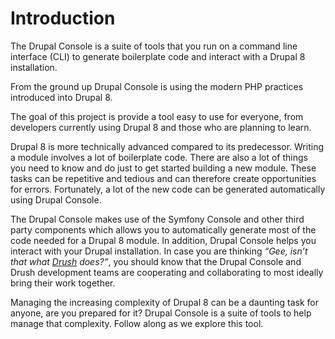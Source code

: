 # Introduction


The Drupal Console is a suite of tools that you run on a command line interface (CLI) to generate boilerplate code and interact with a Drupal 8 installation.

From the ground up Drupal Console is using the modern PHP practices introduced into Drupal 8. 

The goal of this project is provide a tool easy to use for everyone, from developers currently using Drupal 8 and those who are planning to learn.

Drupal 8 is more technically advanced compared to its predecessor. Writing a module involves a lot of boilerplate code. There are also a lot of things you need to know and do just to get started building a new module. These tasks can be repetitive and tedious and can therefore create opportunities for errors. Fortunately, a lot of the new code can be generated automatically using Drupal Console.

The Drupal Console makes use of the Symfony Console and other third party components which allows you to automatically generate most of the code needed for a Drupal 8 module. In addition, Drupal Console helps you interact with your Drupal installation. In case you are thinking *“Gee, isn’t that what [Drush](https://www.drupal.org/project/drush) does?”*, you should know that the Drupal Console and Drush development teams are cooperating and collaborating to most ideally bring their work together.

Managing the increasing complexity of Drupal 8 can be a daunting task for anyone, are you prepared for it? Drupal Console is a suite of tools to help manage that complexity. Follow along as we explore this tool.